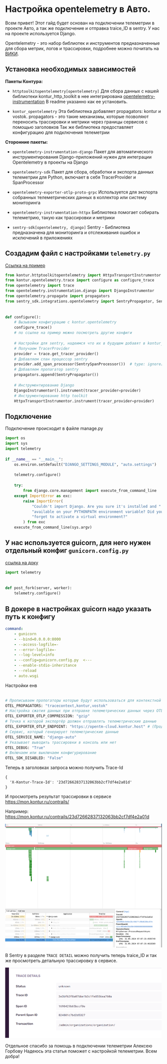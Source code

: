 # Настройка opentelemetry в Авто.

Всем привет! Этот гайд будет основан на подключении телеметрии в проекте Авто, а так 
же подключение и отправка traice_ID в sentry. У нас на проекте используется Django.

Opentelemetry - это набор библиотек и инструментов предназначенные для сбора метрик, логов и трассировки, подробнее можно почитать на [ВИКИ](https://wiki.skbkontur.ru/pages/viewpage.action?pageId=649627602).


## Установка необходимых зависимостей
**Пакеты Контура:**

- `httptoolkitopentelemetry[opentelemetry]`
Для сбора данных с нашей библиотеки kontur_http_toolkit в нее интегрирована [opentelemetry-instrumentation](https://git.skbkontur.ru/py-libs/kontur_http_toolkit/-/tree/master/kontur/httptoolkitopentelemetry?ref_type=heads) В readme указанно как ее установить.

- `kontur_opentelemetry`
Эта библиотека добавляет propagators: kontur и vostok. propagators - это такие механизмы, которые позволяют переносить трассировки и метрики через границы сервисов с помощью заголовков
Так же библиотека предоставляет конфигурацию для подключения телеметрии

**Сторонние пакеты:**

- `opentelemetry-instrumentation-django`
Пакет для автоматического инструментирования Django-приложений нужен для интеграции Opentelemetry в проекты на Django

- `opentelemetry-sdk`
Пакет для сбора, обработки и экспорта данных телеметрии для Python, включает в себя TracerProvider и SpanProcessor

- `opentelemetry-exporter-otlp-proto-grpc`
Используется для экспорта собранных телеметрических данных в коллектор или систему мониторинга

- `opentelemetry-instrumentation-httpx` Библиотека помогает собирать телеметрию, 
  такую как трассировки и метрики

- `sentry-sdk[opentelemetry, django]` Sentry - Библиотека предназначена для 
  мониторинга и 
  отслеживания ошибок и исключений в 
  приложениях

## Создадим файл с настройками `telemetry.py`

[Ссылка на пример](https://git.skbkontur.ru/py-libs/kontur_opentelemetry/-/blob/cf72a3036b365cab5c4428271a5ce5b8351c8dc2/examples/servers/django/manage.py)

```python
from kontur.httptoolkitopentelemetry import HttpxTransportInstrumentor
from kontur.opentelemetry.trace import configure as configure_trace
from opentelemetry import trace
from opentelemetry.instrumentation.django import DjangoInstrumentor
from opentelemetry.propagate import propagators
from sentry_sdk.integrations.opentelemetry import SentryPropagator, SentrySpanProcessor


def configure():
    # Вызываем конфигурацию с kontur.opentelemetry
    configure_trace()
    # по ссылке на пример можно посмотреть другие конфиги

    # Настройки для sentry, надеимся что их в будущем добавят в kontur_opentelemetry
    # Получаем TracerProvider
    provider = trace.get_tracer_provider()
    # Добавляем спан процессор sentry
    provider.add_span_processor(SentrySpanProcessor())  # type: ignore[attr-defined]
    # Добавляем пропагатор sentry
    propagators.append(SentryPropagator())

    # Инструментирование Django
    DjangoInstrumentor().instrument(tracer_provider=provider)
    # Инструментирование http toolkit
    HttpxTransportInstrumentor.instrument(tracer_provider=provider)
```


## Подключение

Подключение происходит в файле manage.py

```python
import os
import sys
import telemetry

if __name__ == "__main__":
    os.environ.setdefault("DJANGO_SETTINGS_MODULE", "auto.settings")

    telemetry.configure()

    try:
        from django.core.management import execute_from_command_line
    except ImportError as exc:
        raise ImportError(
            "Couldn't import Django. Are you sure it's installed and "
            "available on your PYTHONPATH environment variable? Did you "
            "forget to activate a virtual environment?"
        ) from exc
    execute_from_command_line(sys.argv)
```

## У нас используется guicorn, для него нужен отдельный конфиг `gunicorn.config.py`
[ссылка на доку](https://opentelemetry-python.readthedocs.io/en/latest/examples/fork-process-model/README.html)
```python
import telemetry


def post_fork(server, worker):
    telemetry.configure()
```

## В докере в настройках guicorn надо указать путь к конфигу
```yaml
command:
    - gunicorn
    - --bind=0.0.0.0:8000
    - --access-logfile=-
    - --error-logfile=-
    - --log-level=info
    - --config=gunicorn.config.py  <---
    - --enable-stdio-inheritance
    - --reload
    - auto.wsgi
```

Настройки енв
```python

# Прописываем пропогаторы которые будут использоваться для контекстной передачи данных
OTEL_PROPAGATORS: "tracecontext,kontur,vostok"
# Настройка сжатия данных при отправке телеметрических данных через OTLP
OTEL_EXPORTER_OTLP_COMPRESSION: "gzip"
# Точка к которой экспортёр должен отправлять телеметрические данные
OTEL_EXPORTER_OTLP_ENDPOINT: "https://opentm-cloud.kontur.host" # (Прод - "https://opentm.kontur.host")
# Сервис, который генерирует телеметрические данные
OTEL_SERVICE_NAME: "django-auto"
# Указывает выводить трассировки в консоль или нет 
OTEL_DEBUG: "True"
# Включаем или выключаем конфигурирование
OTEL_SDK_DISABLED: "False"
```


Теперь в заголовках запроса можно получить Trace-Id
```
{
  'X-Kontur-Trace-Id': '23d72662837132063bb2cf7df4e2a01d'
}
```

И просмотреть результат трассировки в сервисе https://mon.kontur.ru/contrails/

Например: https://mon.kontur.ru/contrails/23d72662837132063bb2cf7df4e2a01d

![img.png](img.png)

В Sentry в разделе `TRACE DETAIL`  можно получить теперь traice_ID и так же 
просмотреть детальную трассировку в сервисе.

![img_1.png](img_1.png)


Отдельное спасибо за помощь в подключении телеметрии Алексею Горбову
Надеюсь эта статья поможет с настройкой телеметрии. Всем добра!